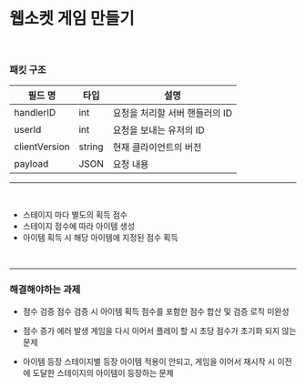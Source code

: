 # 웹소켓 게임 만들기
<br>

### 패킷 구조

| 필드 명 | 타입 | 설명 |
|---|---|---|
| handlerID | int | 요청을 처리할 서버 핸들러의 ID |
| userId | int | 요청을 보내는 유저의 ID
| clientVersion | string | 현재 클라이언트의 버전 |
| payload | JSON | 요청 내용  |


---
<br>

+ 스테이지 마다 별도의 획득 점수
+ 스테이지 점수에 따라 아이템 생성
+ 아이템 획득 시 해당 아이템에 지정된 점수 획득

<br>

---

### 해결해야하는 과제
* 점수 검증 
점수 검증 시 아이템 획득 점수를 포함한 점수 합산 및 검증 로직 미완성

* 점수 증가 에러 발생
게임을 다시 이어서 플레이 할 시 초당 점수가 초기화 되지 않는 문제

* 아이템 등장
스테이지별 등장 아이템 적용이 안되고, 게임을 이어서 재시작 시 이전에 도달한 스테이지의 아이템이 등장하는 문제
